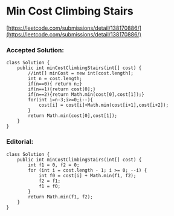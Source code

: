 # Min Cost Climbing Stairs
[https://leetcode.com/submissions/detail/138170886/](https://leetcode.com/submissions/detail/138170886/)

### Accepted Solution:
```
class Solution {
    public int minCostClimbingStairs(int[] cost) {
        //int[] minCost = new int[cost.length];
        int n = cost.length;
        if(n==0){ return n;}
        if(n==1){return cost[0];}
        if(n==2){return Math.min(cost[0],cost[1]);}
        for(int i=n-3;i>=0;i--){
            cost[i] = cost[i]+Math.min(cost[i+1],cost[i+2]);
        }
        return Math.min(cost[0],cost[1]);
    }
}
```


### Editorial:
```
class Solution {
    public int minCostClimbingStairs(int[] cost) {
        int f1 = 0, f2 = 0;
        for (int i = cost.length - 1; i >= 0; --i) {
            int f0 = cost[i] + Math.min(f1, f2);
            f2 = f1;
            f1 = f0;
        }
        return Math.min(f1, f2);
    }
}
```